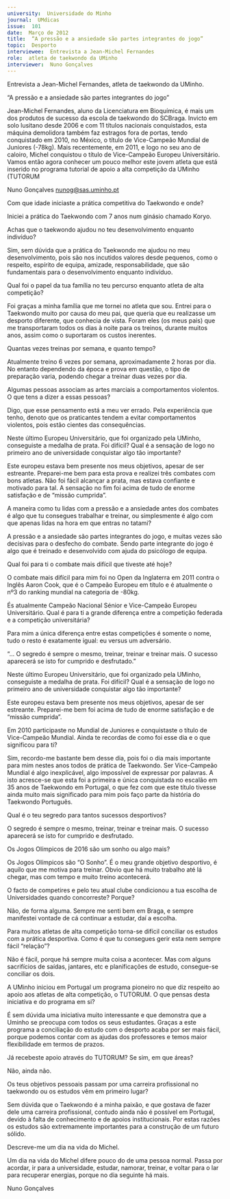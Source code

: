 ```yaml
---
university:  Universidade do Minho
journal:  UMdicas
issue:  101
date:  Março de 2012
title:  “A pressão e a ansiedade são partes integrantes do jogo”
topic:  Desporto
interviewee:  Entrevista a Jean-Michel Fernandes
role:  atleta de taekwondo da UMinho
interviewer:  Nuno Gonçalves
---
```

 

 Entrevista a Jean-Michel Fernandes, atleta de taekwondo da UMinho.

 

 “A pressão e a ansiedade são partes integrantes do jogo”

 Jean-Michel Fernandes, aluno da Licenciatura em Bioquímica, é mais um dos produtos de sucesso da escola de taekwondo do SCBraga. Invicto em solo lusitano desde 2006 e com 11 títulos nacionais conquistados, esta máquina demolidora também faz estragos fora de portas, tendo conquistado em 2010, no México, o título de Vice-Campeão Mundial de Juniores (-78kg). Mais recentemente, em 2011, e logo no seu ano de caloiro, Michel conquistou o título de Vice-Campeão Europeu Universitário. Vamos então agora conhecer um pouco melhor este jovem atleta que está inserido no programa tutorial de apoio a alta competição da UMinho (TUTORUM 

 Nuno Gonçalves nunog@sas.uminho.pt 

 Com que idade iniciaste a prática competitiva do Taekwondo e onde?

 Iniciei a prática do Taekwondo com 7 anos num ginásio chamado Koryo.

 

 Achas que o taekwondo ajudou no teu desenvolvimento enquanto indivíduo?

 Sim, sem dúvida que a prática do Taekwondo me ajudou no meu desenvolvimento, pois são nos incutidos valores desde pequenos, como o respeito, espírito de equipa, amizade, responsabilidade, que são fundamentais para o desenvolvimento enquanto indivíduo.

 

 Qual foi o papel da tua família no teu percurso enquanto atleta de alta competição?

 Foi graças a minha família que me tornei no atleta que sou. Entrei para o Taekwondo muito por causa do meu pai, que queria que eu realizasse um desporto diferente, que conhecia de vista. Foram eles (os meus pais) que me transportaram todos os dias à noite para os treinos, durante muitos anos, assim como o suportaram os custos inerentes.

 

 Quantas vezes treinas por semana, e quanto tempo?

 Atualmente treino 6 vezes por semana, aproximadamente 2 horas por dia. No entanto dependendo da época e prova em questão, o tipo de preparação varia, podendo chegar a treinar duas vezes por dia.

 

 Algumas pessoas associam as artes marciais a comportamentos violentos. O que tens a dizer a essas pessoas?

 Digo, que esse pensamento está a meu ver errado. Pela experiência que tenho, denoto que os praticantes tendem a evitar comportamentos violentos, pois estão cientes das consequências.

 

 Neste último Europeu Universitário, que foi organizado pela UMinho, conseguiste a medalha de prata. Foi difícil? Qual é a sensação de logo no primeiro ano de universidade conquistar algo tão importante?

 Este europeu estava bem presente nos meus objetivos, apesar de ser estreante. Preparei-me bem para esta prova e realizei três combates com bons atletas. Não foi fácil alcançar a prata, mas estava confiante e motivado para tal. A sensação no fim foi acima de tudo de enorme satisfação e de “missão cumprida”.

 

 A maneira como tu lidas com a pressão e a ansiedade antes dos combates é algo que tu consegues trabalhar e treinar, ou simplesmente é algo com que apenas lidas na hora em que entras no tatami?

 A pressão e a ansiedade são partes integrantes do jogo, e muitas vezes são decisivas para o desfecho do combate. Sendo parte integrante do jogo é algo que é treinado e desenvolvido com ajuda do psicólogo de equipa.

 

 Qual foi para ti o combate mais difícil que tiveste até hoje?

 O combate mais difícil para mim foi no Open da Inglaterra em 2011 contra o Inglês Aaron Cook, que é o Campeão Europeu em título e é atualmente o nº3 do ranking mundial na categoria de -80kg.

 

 És atualmente Campeão Nacional Sénior e Vice-Campeão Europeu Universitário. Qual é para ti a grande diferença entre a competição federada e a competição universitária?

 Para mim a única diferença entre estas competições é somente o nome, tudo o resto é exatamente igual: eu versus um adversário.

 

 “... O segredo é sempre o mesmo, treinar, treinar e treinar mais. O sucesso aparecerá se isto for cumprido e desfrutado.”

 Neste último Europeu Universitário, que foi organizado pela UMinho, conseguiste a medalha de prata. Foi difícil? Qual é a sensação de logo no primeiro ano de universidade conquistar algo tão importante?

 Este europeu estava bem presente nos meus objetivos, apesar de ser estreante. Preparei-me bem foi acima de tudo de enorme satisfação e de “missão cumprida”.

 

 Em 2010 participaste no Mundial de Juniores e conquistaste o título de Vice-Campeão Mundial. Ainda te recordas de como foi esse dia e o que significou para ti?

 Sim, recordo-me bastante bem desse dia, pois foi o dia mais importante para mim nestes anos todos de prática de Taekwondo. Ser Vice-Campeão Mundial é algo inexplicável, algo impossível de expressar por palavras. A isto acresce-se que esta foi a primeira e única conquistada no escalão em 35 anos de Taekwondo em Portugal, o que fez com que este título tivesse ainda muito mais significado para mim pois faço parte da história do Taekwondo Português.

 

 Qual é o teu segredo para tantos sucessos desportivos?

 O segredo é sempre o mesmo, treinar, treinar e treinar mais. O sucesso aparecerá se isto for cumprido e desfrutado.

 

 Os Jogos Olímpicos de 2016 são um sonho ou algo mais?

 Os Jogos Olímpicos são “O Sonho”. É o meu grande objetivo desportivo, é aquilo que me motiva para treinar. Obvio que há muito trabalho até lá chegar, mas com tempo e muito treino acontecerá.

 

 O facto de competires e pelo teu atual clube condicionou a tua escolha de Universidades quando concorreste? Porque?

 Não, de forma alguma. Sempre me senti bem em Braga, e sempre manifestei vontade de cá continuar a estudar, daí a escolha.

 

 Para muitos atletas de alta competição torna-se difícil conciliar os estudos com a prática desportiva. Como é que tu consegues gerir esta nem sempre fácil “relação”?

 Não é fácil, porque há sempre muita coisa a acontecer. Mas com alguns sacrifícios de saídas, jantares, etc e planificações de estudo, consegue-se conciliar os dois.

 

 A UMinho iniciou em Portugal um programa pioneiro no que diz respeito ao apoio aos atletas de alta competição, o TUTORUM. O que pensas desta iniciativa e do programa em si?

 É sem dúvida uma iniciativa muito interessante e que demonstra que a Uminho se preocupa com todos os seus estudantes. Graças a este programa a conciliação do estudo com o desporto acaba por ser mais fácil, porque podemos contar com as ajudas dos professores e temos maior flexibilidade em termos de prazos.

 

 Já recebeste apoio através do TUTORUM? Se sim, em que áreas?

 Não, ainda não.

 

 Os teus objetivos pessoais passam por uma carreira profissional no taekwondo ou os estudos vêm em primeiro lugar?

 Sem dúvida que o Taekwondo é a minha paixão, e que gostava de fazer dele uma carreira profissional, contudo ainda não é possível em Portugal, devido à falta de conhecimento e de apoios institucionais. Por estas razões os estudos são extremamente importantes para a construção de um futuro sólido.

 

 Descreve-me um dia na vida do Michel.

 Um dia na vida do Michel difere pouco do de uma pessoa normal. Passa por acordar, ir para a universidade, estudar, namorar, treinar, e voltar para o lar para recuperar energias, porque no dia seguinte há mais.

 

 Nuno Gonçalves